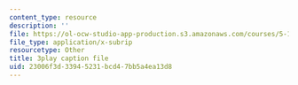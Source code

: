 ```yaml
---
content_type: resource
description: ''
file: https://ol-ocw-studio-app-production.s3.amazonaws.com/courses/5-112-principles-of-chemical-science-fall-2005/23006f3d33945231bcd47bb5a4ea13d8_CVRmu_aBSho.vtt
file_type: application/x-subrip
resourcetype: Other
title: 3play caption file
uid: 23006f3d-3394-5231-bcd4-7bb5a4ea13d8
---
```

